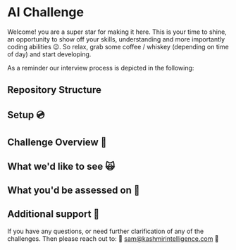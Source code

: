 # AI Challenge

Welcome! you are a super star for making it here. This is your time to shine, an opportunity to show off your skills, understanding and more importantly coding abilities 😉. So relax, grab some coffee / whiskey (depending on time of day) and start developing.

As a reminder our interview process is depicted in the following:


## Repository Structure

## Setup 💿


## Challenge Overview 💪


## What we'd like to see 🙀


## What you'd be assessed on 🔎
 

## Additional support 🤝
If you have any questions, or need further clarification of any of the challenges. Then please reach out to: 📣 sam@kashmirintelligence.com 📣